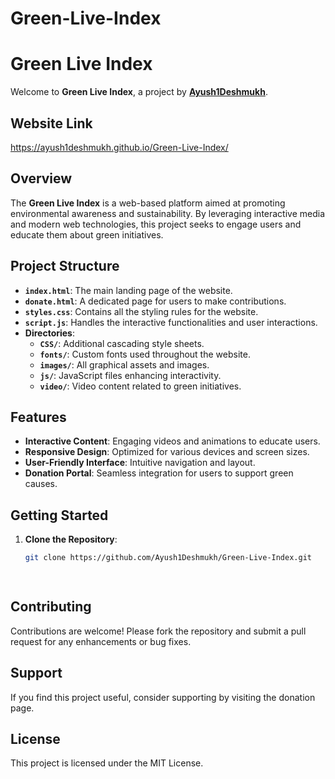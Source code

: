 # Green-Live-Index
# Green Live Index

Welcome to **Green Live Index**, a project by [**Ayush1Deshmukh**](https://github.com/Ayush1Deshmukh).

## Website Link
https://ayush1deshmukh.github.io/Green-Live-Index/
## Overview

The **Green Live Index** is a web-based platform aimed at promoting environmental awareness and sustainability. By leveraging interactive media and modern web technologies, this project seeks to engage users and educate them about green initiatives.

## Project Structure

- **`index.html`**: The main landing page of the website.
- **`donate.html`**: A dedicated page for users to make contributions.
- **`styles.css`**: Contains all the styling rules for the website.
- **`script.js`**: Handles the interactive functionalities and user interactions.
- **Directories**:
  - **`CSS/`**: Additional cascading style sheets.
  - **`fonts/`**: Custom fonts used throughout the website.
  - **`images/`**: All graphical assets and images.
  - **`js/`**: JavaScript files enhancing interactivity.
  - **`video/`**: Video content related to green initiatives.

## Features

- **Interactive Content**: Engaging videos and animations to educate users.
- **Responsive Design**: Optimized for various devices and screen sizes.
- **User-Friendly Interface**: Intuitive navigation and layout.
- **Donation Portal**: Seamless integration for users to support green causes.

## Getting Started

1. **Clone the Repository**:

   ```bash
   git clone https://github.com/Ayush1Deshmukh/Green-Live-Index.git

  
## Contributing

Contributions are welcome! Please fork the repository and submit a pull request for any enhancements or bug fixes.

## Support
If you find this project useful, consider supporting by visiting the donation page.

## License
This project is licensed under the MIT License.



